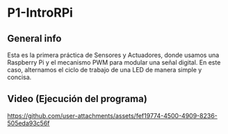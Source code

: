 # P1-IntroRPi

## General info
Esta es la primera práctica de Sensores y Actuadores, donde usamos una Raspberry Pi
y el mecanismo PWM para modular una señal digital. 
En este caso, alternamos el ciclo de trabajo de una LED de manera simple y concisa.

## Video (Ejecución del programa)
https://github.com/user-attachments/assets/fef19774-4500-4909-8236-505eda93c56f
